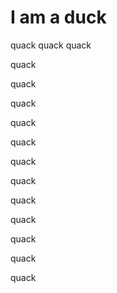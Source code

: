 # I am a duck

quack
quack
quack

quack

quack

quack

quack

quack

quack

quack

quack

quack

quack

quack

quack
